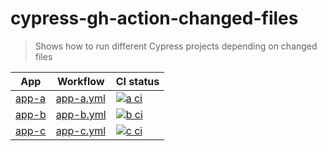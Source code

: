 # cypress-gh-action-changed-files
> Shows how to run different Cypress projects depending on changed files

App | Workflow | CI status
---|---|---
[app-a](./apps/app-a) | [app-a.yml](./.github/workflows/app-a.yml) | [![a ci]][a ci url]
[app-b](./apps/app-b) | [app-b.yml](./.github/workflows/app-b.yml) | [![b ci]][b ci url]
[app-c](./apps/app-c) | [app-c.yml](./.github/workflows/app-c.yml) | [![c ci]][c ci url]

[a ci]: https://github.com/bahmutov/cypress-gh-action-changed-files/workflows/app-a/badge.svg?branch=main
[a ci url]: https://github.com/bahmutov/cypress-gh-action-changed-files/actions

[b ci]: https://github.com/bahmutov/cypress-gh-action-changed-files/workflows/app-b/badge.svg?branch=main
[b ci url]: https://github.com/bahmutov/cypress-gh-action-changed-files/actions

[c ci]: https://github.com/bahmutov/cypress-gh-action-changed-files/workflows/app-c/badge.svg?branch=main
[c ci url]: https://github.com/bahmutov/cypress-gh-action-changed-files/actions
